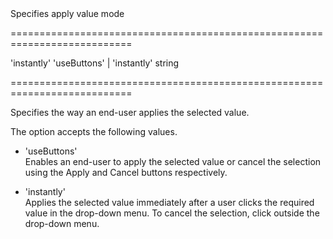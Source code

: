 <!--**
/*-------------------------------------------
    Auto-generated file. Do not modify.
-------------------------------------------

**-->
<!--d-->Specifies apply value mode<!--/d-->
===========================================================================
<!--default-->'instantly'<!--/default-->
<!--acceptValues-->'useButtons' | 'instantly'<!--/acceptValues-->
<!--type-->string<!--/type-->
===========================================================================

<!--shortDescription-->
Specifies the way an end-user applies the selected value.
<!--/shortDescription-->

<!--fullDescription-->
The option accepts the following values.

- 'useButtons'  
 Enables an end-user to apply the selected value or cancel the selection using the Apply and Cancel buttons respectively.

- 'instantly'  
 Applies the selected value immediately after a user clicks the required value in the drop-down menu. To cancel the selection, click outside the drop-down menu.

 
<!--/fullDescription-->